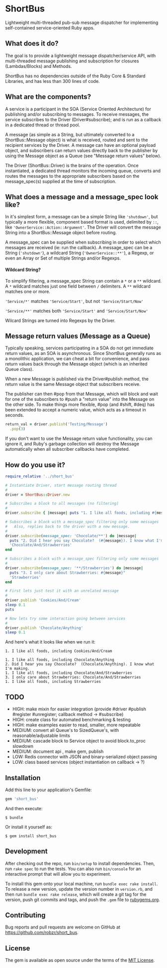 # ShortBus
Lightweight multi-threaded pub-sub message dispatcher for implementing self-contained service-oriented Ruby apps.

## What does it do?
The goal is to provide a lightweight message dispatcher/service API, with multi-threaded message publishing and subscription for closures (Lambdas/Blocks) and Methods.

ShortBus has no dependencies outside of the Ruby Core & Standard Libraries, and has less than 300 lines of code.

## What are the components?
A service is a participant in the SOA (Service Oriented Architecture) for publishing and/or subscribing to messages. To receive messages, the service subscribes to the Driver (Driver#subscribe); and is run as a callback in a dedicated thread or thread pool.

A message (as simple as a String, but ultimately converted to a ShortBus::Message object) is what is received, routed and sent to the recipient services by the Driver. A message can have an optional payload object, and subscribers can return values directly back to the publisher by using the Message object as a Queue (see "Message return values" below).

The Driver (ShortBus::Driver) is the brains of the operation. Once instantiated, a dedicated thread monitors the incoming queue, converts and routes the messages to the appropriate subscribers based on the message\_spec(s) supplied at the time of subscription.

## What does a message and a message\_spec look like?
In it's simplest form, a message can be a simple String like `'shutdown'`, but typically a more flexible, component based format is used, delimited by `::`, like `'OwnerService::Action::Argument'`.  The Driver will convert the message String into a ShortBus::Message object before routing.

A message\_spec can be supplied when subscribing in order to select which messages are received (ie: run the callback). A message\_spec can be a String (`'shutdown'`), a wildcard String (`'OwnerService::**'`), a Regexp, or even an Array or Set of multiple Strings and/or Regexps.

#### Wildcard String?
To simplify filtering, a message\_spec String can contain a `*` or a `**` wildcard. A `*` wildcard matches just one field between `/` delimiters. A `**` wildcard matches one or more.

`'Service/*'` matches `'Service/Start'`, but not `'Service/Start/Now'`

`'Service/**'` matches both `'Service/Start'` and `'Service/Start/Now'`

Wilcard Strings are turned into Regexps by the Driver.

## Message return values (Message as a Queue)
Typically speaking, services participating in a SOA do not get immediate return values, as an SOA is asynchronous. Since ShortBus generally runs as a monolithic application, we can cheat a bit for convenience, and pass return values back through the Message object (which is an inherited Queue class).

When a new Message is published via the Driver#publish method, the return value is the same Message object that subscribers receive.

The publisher can then #pop from that Message, which will block and wait for one of the subscribers to #push a "return value" into the Message on the other side. To make things more flexible, #pop (and #shift, #deq) has been extended to accept a numeric value, which acts as a timeout in seconds.

```ruby
return_val = driver.publish('Testing/Message')
  .pop(3)
```

If you don't want to use the Message return value functionality, you can ignore it, and Ruby's garbage collection will destroy the Message automatically when all subscriber callbacks have completed.

## How do you use it?

```ruby
require_relative '../short_bus'

# Instantiate Driver, start message routing thread
#
driver = ShortBus::Driver.new

# Subscribes a block to all messages (no filtering)
#
driver.subscribe { |message| puts "1. I like all foods, including #{message}" }

# Subscribes a block with a message_spec filtering only some messages
#   Also, replies back to the driver with a new message.
#
driver.subscribe(message_spec: 'Chocolate/**') do |message|
  puts "2. Did I hear you say Chocolate?  (#{message}). I know what I'm making."
  'Chocolate/And/Strawberries'
end

# Subscribes a block with a message_spec filtering only some messages
#
driver.subscribe(message_spec: '**/Strawberries') do |message|
  puts "3. I only care about Strawberries: #{message}"
  'Strawberries'
end

# First lets just test it with an unrelated message
#
driver.publish 'Cookies/And/Cream'
sleep 0.1
puts

# Now lets try some interaction going between services
#
driver.publish 'Chocolate/Anything'
sleep 0.1
```
And here's what it looks like when we run it:

```
1. I like all foods, including Cookies/And/Cream

1. I like all foods, including Chocolate/Anything
2. Did I hear you say Chocolate?  (Chocolate/Anything). I know what I'm making.
1. I like all foods, including Chocolate/And/Strawberries
3. I only care about Strawberries: Chocolate/And/Strawberries
1. I like all foods, including Strawberries
```

## TODO
- HIGH: make mixin for easier integration (provide #driver #publish #register #unregister; callback method -> #subscribe)
- HIGH: create class for automated benchmarking & testing
- HIGH: make examples easier to read, smaller, more repeatable
- MEDIUM: convert all Queue's to SizedQueue's, with reasonable/adjustable limits
- MEDIUM: cascade block to Service object to avoid block.to\_proc slowdown
- MEDIUM: document api , make gem, publish
- LOW: Redis connector with JSON and binary-serialized object passing
- LOW: class based services (object instantiation on callback -> ?)

## Installation

Add this line to your application's Gemfile:

```ruby
gem 'short_bus'
```

And then execute:

    $ bundle

Or install it yourself as:

    $ gem install short_bus

## Development

After checking out the repo, run `bin/setup` to install dependencies. Then, run
`rake spec` to run the tests. You can also run `bin/console` for an interactive
prompt that will allow you to experiment.

To install this gem onto your local machine, run `bundle exec rake install`. To
release a new version, update the version number in `version.rb`, and then run
`bundle exec rake release`, which will create a git tag for the version, push
git commits and tags, and push the `.gem` file to [rubygems.org](https://rubygems.org).

## Contributing

Bug reports and pull requests are welcome on GitHub at https://github.com/robzr/short_bus.

## License

The gem is available as open source under the terms of the [MIT License](http://opensource.org/licenses/MIT).
